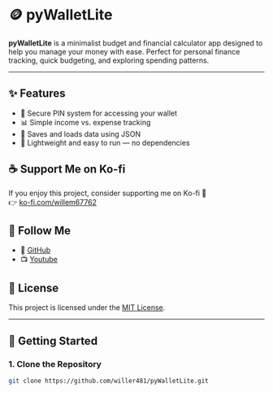 # 🪙 pyWalletLite

**pyWalletLite** is a minimalist budget and financial calculator app designed to help you manage your money with ease. Perfect for personal finance tracking, quick budgeting, and exploring spending patterns.

---

## ✨ Features

- 🔐 Secure PIN system for accessing your wallet
- 📊 Simple income vs. expense tracking
- 💾 Saves and loads data using JSON
- 🧮 Lightweight and easy to run — no dependencies

## ☕ Support Me on Ko-fi

If you enjoy this project, consider supporting me on Ko-fi 💛  
👉 [ko-fi.com/willem67762](https://ko-fi.com/willem67762#payment-widget)

## 📢 Follow Me

- 🐙 [GitHub](https://github.com/willer481)
- 📺 [Youtube](https://www.youtube.com/@Rox_Playz_Blox)

## 📄 License

This project is licensed under the [MIT License](https://opensource.org/licenses/MIT).


---

## 🚀 Getting Started

### 1. Clone the Repository

```bash
git clone https://github.com/willer481/pyWalletLite.git
